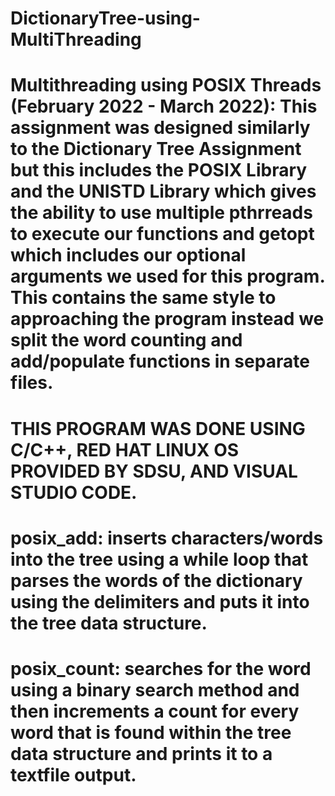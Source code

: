 # DictionaryTree-using-MultiThreading
# Multithreading using POSIX Threads (February 2022 - March 2022): This assignment was designed similarly to the Dictionary Tree Assignment but this includes the POSIX Library and the UNISTD Library which gives the ability to use multiple pthrreads to execute our functions and getopt which includes our optional arguments we used for this program. This contains the same style to approaching the program instead we split the word counting and add/populate functions in separate files. 
# THIS PROGRAM WAS DONE USING C/C++, RED HAT LINUX OS PROVIDED BY SDSU, AND VISUAL STUDIO CODE.
# posix_add: inserts characters/words into the tree using a while loop that parses the words of the dictionary using the delimiters and puts it into the tree data structure.
# posix_count: searches for the word using a binary search method and then increments a count for every word that is found within the tree data structure and prints it to a textfile output.
